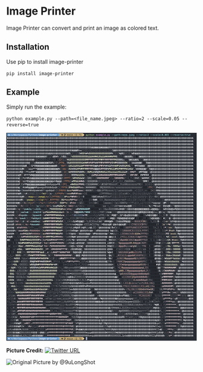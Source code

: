 # Image Printer

Image Printer can convert and print an image as colored text.


## Installation
Use pip to install image-printer

```shell
pip install image-printer
```

## Example

Simply run the example:

```shell
python example.py --path=<file_name.jpeg> --ratio=2 --scale=0.05 --reverse=true
```

![Example](https://github.com/Zzznorlax/image-printer/blob/main/nene_output.png "Example output of a seal nenechi image")

**Picture Credit:** [![Twitter URL](https://img.shields.io/twitter/url/https/twitter.com/bukotsunikki.svg?style=social&label=%20%409uLongShot)](https://twitter.com/9uLongShot)

![Original Picture by @9uLongShot](https://twitter.com/9uLongShot/status/1354056153500536839?s=20)
